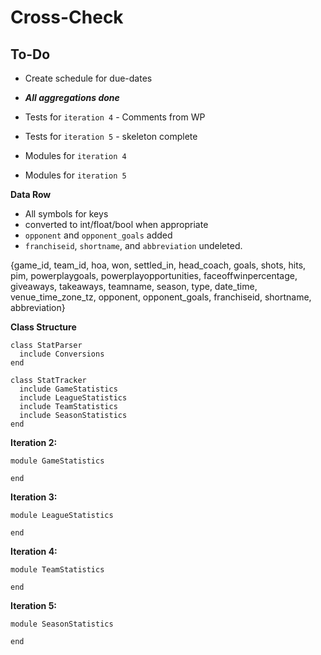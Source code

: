 # Cross-Check

## To-Do

- Create schedule for due-dates

- **_All aggregations done_**

- Tests for `iteration 4` - Comments from WP
- Tests for `iteration 5` - skeleton complete

- Modules for `iteration 4`
- Modules for `iteration 5`

**Data Row**
- All symbols for keys
- converted to int/float/bool when appropriate
- `opponent` and `opponent_goals` added
- `franchiseid`, `shortname`, and `abbreviation` undeleted.

{game_id, team_id, hoa, won, settled_in, head_coach,
 goals, shots, hits, pim, powerplaygoals, powerplayopportunities, faceoffwinpercentage, giveaways, takeaways, teamname, season, type, date_time, venue_time_zone_tz, opponent, opponent_goals, franchiseid, shortname, abbreviation}

**Class Structure**
```
class StatParser
  include Conversions
end
```

```
class StatTracker
  include GameStatistics
  include LeagueStatistics
  include TeamStatistics
  include SeasonStatistics
end
```

**Iteration 2:**
```
module GameStatistics

end
```

**Iteration 3:**
```
module LeagueStatistics

end
```
**Iteration 4:**
```
module TeamStatistics

end
```

**Iteration 5:**
```
module SeasonStatistics

end
```
